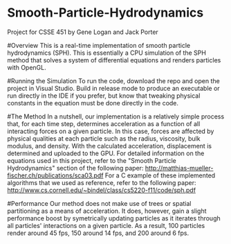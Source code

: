 # Smooth-Particle-Hydrodynamics
Project for CSSE 451 by Gene Logan and Jack Porter

#Overview
This is a real-time implementation of smooth particle hydrodynamics (SPH). This is essentially a CPU simulation of the SPH method that solves a system of differential equations and renders particles with OpenGL.

#Running the Simulation
To run the code, download the repo and open the project in Visual Studio. Build in release mode to produce an executable or run directly in the IDE if you prefer, but know that tweaking physical constants in the equation must be done directly in the code.

#The Method
In a nutshell, our implementation is a relatively simple process that, for each time step, determines acceleration as a function of all interacting forces on a given particle. In this case, forces are affected by physical qualities at each particle such as the radius, viscosity, bulk modulus, and density. With the calculated acceleration, displacement is determined and uploaded to the GPU. For detailed information on the equations used in this project, refer to the "Smooth Particle Hydrodynamics" section of the following paper: http://matthias-mueller-fischer.ch/publications/sca03.pdf
For a C example of these implemented algorithms that we used as reference, refer to the following paper: http://www.cs.cornell.edu/~bindel/class/cs5220-f11/code/sph.pdf

#Performance
Our method does not make use of trees or spatial partitioning as a means of acceleration.  It does, however, gain a slight performance boost by symetrically updating particles as it iterates through all particles' interactions on a given particle. As a result, 100 particles render around 45 fps, 150 around 14 fps, and 200 around 6 fps.
